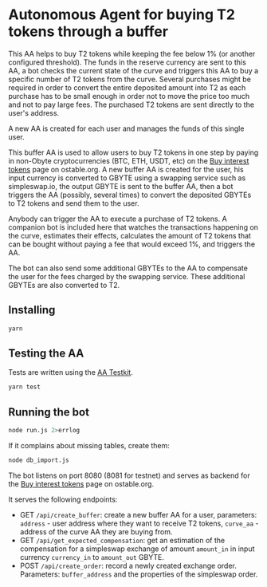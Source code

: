 # Autonomous Agent for buying T2 tokens through a buffer

This AA helps to buy T2 tokens while keeping the fee below 1% (or another configured threshold). The funds in the reserve currency are sent to this AA, a bot checks the current state of the curve and triggers this AA to buy a specific number of T2 tokens from the curve. Several purchases might be required in order to convert the entire deposited amount into T2 as each purchase has to be small enough in order not to move the price too much and not to pay large fees. The purchased T2 tokens are sent directly to the user's address.

A new AA is created for each user and manages the funds of this single user.

This buffer AA is used to allow users to buy T2 tokens in one step by paying in non-Obyte cryptocurrencies (BTC, ETH, USDT, etc) on the [Buy interest tokens](https://ostable.org/buy) page on ostable.org. A new buffer AA is created for the user, his input currency is converted to GBYTE using a swapping service such as simpleswap.io, the output GBYTE is sent to the buffer AA, then a bot triggers the AA (possibly, several times) to convert the deposited GBYTEs to T2 tokens and send them to the user.

Anybody can trigger the AA to execute a purchase of T2 tokens. A companion bot is included here that watches the transactions happening on the curve, estimates their effects, calculates the amount of T2 tokens that can be bought without paying a fee that would exceed 1%, and triggers the AA.

The bot can also send some additional GBYTEs to the AA to compensate the user for the fees charged by the swapping service. These additional GBYTEs are also converted to T2.

## Installing
```bash
yarn
```

## Testing the AA

Tests are written using the [AA Testkit](https://github.com/valyakin/aa-testkit).

```bash
yarn test
```

## Running the bot

```bash
node run.js 2>errlog
```
If it complains about missing tables, create them:
```bash
node db_import.js
```

The bot listens on port 8080 (8081 for testnet) and serves as backend for the [Buy interest tokens](https://ostable.org/buy) page on ostable.org.

It serves the following endpoints:
* GET `/api/create_buffer`: create a new buffer AA for a user, parameters: `address` - user address where they want to receive T2 tokens, `curve_aa` - address of the curve AA they are buying from.
* GET `/api/get_expected_compensation`: get an estimation of the compensation for a simpleswap exchange of amount `amount_in` in input currency `currency_in` to `amount_out` GBYTE.
* POST `/api/create_order`: record a newly created exchange order. Parameters: `buffer_address` and the properties of the simpleswap order.
